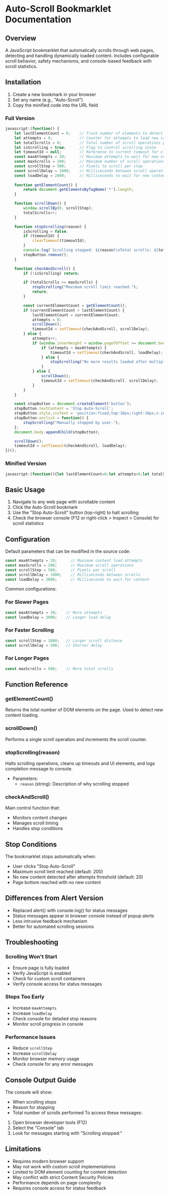 # Auto-Scroll Bookmarklet Documentation

## Overview
A JavaScript bookmarklet that automatically scrolls through web pages, detecting and handling dynamically loaded content. Includes configurable scroll behavior, safety mechanisms, and console-based feedback with scroll statistics.

## Installation
1. Create a new bookmark in your browser
2. Set any name (e.g., "Auto-Scroll")
3. Copy the minified code into the URL field

### Full Version
```javascript
javascript:(function() {
    let lastElementCount = 0;    // Track number of elements to detect new content
    let attempts = 0;            // Counter for attempts to load new content
    let totalScrolls = 0;        // Total number of scroll operations performed
    let isScrolling = true;      // Flag to control scrolling state
    let timeoutId = null;        // Reference to current timeout for cleanup
    const maxAttempts = 20;      // Maximum attempts to wait for new content
    const maxScrolls = 200;      // Maximum number of scroll operations allowed
    const scrollStep = 500;      // Pixels to scroll per step
    const scrollDelay = 1000;    // Milliseconds between scroll operations
    const loadDelay = 2000;      // Milliseconds to wait for new content
    
    function getElementCount() {
        return document.getElementsByTagName('*').length;
    }

    function scrollDown() {
        window.scrollBy(0, scrollStep);
        totalScrolls++;
    }

    function stopScrolling(reason) {
        isScrolling = false;
        if (timeoutId) {
            clearTimeout(timeoutId);
        }
        console.log(`Scrolling stopped: ${reason}\nTotal scrolls: ${totalScrolls}`);
        stopButton.remove();
    }

    function checkAndScroll() {
        if (!isScrolling) return;

        if (totalScrolls >= maxScrolls) {
            stopScrolling("Maximum scroll limit reached.");
            return;
        }

        const currentElementCount = getElementCount();
        if (currentElementCount > lastElementCount) {
            lastElementCount = currentElementCount;
            attempts = 0;
            scrollDown();
            timeoutId = setTimeout(checkAndScroll, scrollDelay);
        } else {
            attempts++;
            if (window.innerHeight + window.pageYOffset >= document.body.offsetHeight - 50) {
                if (attempts < maxAttempts) {
                    timeoutId = setTimeout(checkAndScroll, loadDelay);
                } else {
                    stopScrolling("No more results loaded after multiple attempts.");
                }
            } else {
                scrollDown();
                timeoutId = setTimeout(checkAndScroll, scrollDelay);
            }
        }
    }

    const stopButton = document.createElement('button');
    stopButton.textContent = 'Stop Auto-Scroll';
    stopButton.style.cssText = 'position:fixed;top:10px;right:10px;z-index:10000;padding:10px;';
    stopButton.onclick = function() {
        stopScrolling("Manually stopped by user.");
    };
    document.body.appendChild(stopButton);

    scrollDown();
    timeoutId = setTimeout(checkAndScroll, loadDelay);
})();
```

### Minified Version
```javascript
javascript:(function(){let lastElementCount=0;let attempts=0;let totalScrolls=0;let isScrolling=true;let timeoutId=null;const maxAttempts=20;const maxScrolls=200;const scrollStep=500;const scrollDelay=1000;const loadDelay=2000;function getElementCount(){return document.getElementsByTagName('*').length;}function scrollDown(){window.scrollBy(0,scrollStep);totalScrolls++;}function stopScrolling(reason){isScrolling=false;if(timeoutId){clearTimeout(timeoutId);}console.log(`Scrolling stopped: ${reason}\nTotal scrolls: ${totalScrolls}`);stopButton.remove();}function checkAndScroll(){if(!isScrolling)return;if(totalScrolls>=maxScrolls){stopScrolling("Maximum scroll limit reached.");return;}const currentElementCount=getElementCount();if(currentElementCount>lastElementCount){lastElementCount=currentElementCount;attempts=0;scrollDown();timeoutId=setTimeout(checkAndScroll,scrollDelay);}else{attempts++;if(window.innerHeight+window.pageYOffset>=document.body.offsetHeight-50){if(attempts<maxAttempts){timeoutId=setTimeout(checkAndScroll,loadDelay);}else{stopScrolling("No more results loaded after multiple attempts.");}}else{scrollDown();timeoutId=setTimeout(checkAndScroll,scrollDelay);}}}const stopButton=document.createElement('button');stopButton.textContent='Stop Auto-Scroll';stopButton.style.cssText='position:fixed;top:10px;right:10px;z-index:10000;padding:10px;';stopButton.onclick=function(){stopScrolling("Manually stopped by user.");};document.body.appendChild(stopButton);scrollDown();timeoutId=setTimeout(checkAndScroll,loadDelay);})();
```

## Basic Usage
1. Navigate to any web page with scrollable content
2. Click the Auto-Scroll bookmark
3. Use the "Stop Auto-Scroll" button (top-right) to halt scrolling
4. Check the browser console (F12 or right-click > Inspect > Console) for scroll statistics

## Configuration
Default parameters that can be modified in the source code:

```javascript
const maxAttempts = 20;      // Maximum content load attempts
const maxScrolls = 200;      // Maximum scroll operations
const scrollStep = 500;      // Pixels per scroll
const scrollDelay = 1000;    // Milliseconds between scrolls
const loadDelay = 2000;      // Milliseconds to wait for content
```

Common configurations:

### For Slower Pages
```javascript
const maxAttempts = 30;    // More attempts
const loadDelay = 3000;    // Longer load delay
```

### For Faster Scrolling
```javascript
const scrollStep = 1000;   // Larger scroll distance
const scrollDelay = 500;   // Shorter delay
```

### For Longer Pages
```javascript
const maxScrolls = 500;    // More total scrolls
```

## Function Reference

### getElementCount()
Returns the total number of DOM elements on the page. Used to detect new content loading.

### scrollDown()
Performs a single scroll operation and increments the scroll counter.

### stopScrolling(reason)
Halts scrolling operations, cleans up timeouts and UI elements, and logs completion message to console.
- Parameters:
  - `reason` (string): Description of why scrolling stopped

### checkAndScroll()
Main control function that:
- Monitors content changes
- Manages scroll timing
- Handles stop conditions

## Stop Conditions
The bookmarklet stops automatically when:
- User clicks "Stop Auto-Scroll"
- Maximum scroll limit reached (default: 200)
- No new content detected after attempts threshold (default: 20)
- Page bottom reached with no new content

## Differences from Alert Version
- Replaced alert() with console.log() for status messages
- Status messages appear in browser console instead of popup alerts
- Less intrusive feedback mechanism
- Better for automated scrolling sessions

## Troubleshooting

### Scrolling Won't Start
- Ensure page is fully loaded
- Verify JavaScript is enabled
- Check for custom scroll containers
- Verify console access for status messages

### Stops Too Early
- Increase `maxAttempts`
- Increase `loadDelay`
- Check console for detailed stop reasons
- Monitor scroll progress in console

### Performance Issues
- Reduce `scrollStep`
- Increase `scrollDelay`
- Monitor browser memory usage
- Check console for any error messages

## Console Output Guide
The console will show:
- When scrolling stops
- Reason for stopping
- Total number of scrolls performed
To access these messages:
1. Open browser developer tools (F12)
2. Select the "Console" tab
3. Look for messages starting with "Scrolling stopped:"

## Limitations
- Requires modern browser support
- May not work with custom scroll implementations
- Limited to DOM element counting for content detection
- May conflict with strict Content Security Policies
- Performance depends on page complexity
- Requires console access for status feedback